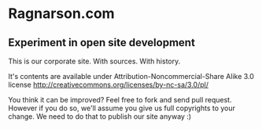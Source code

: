 # Ragnarson.com

## Experiment in open site development

This is our corporate site. With sources. With history.

It's contents are available under Attribution-Noncommercial-Share Alike 3.0 license http://creativecommons.org/licenses/by-nc-sa/3.0/pl/

You think it can be improved? Feel free to fork and send pull request. However if you do so, we'll assume you give us full copyrights to your change. We need to do that to publish our site anyway :)

